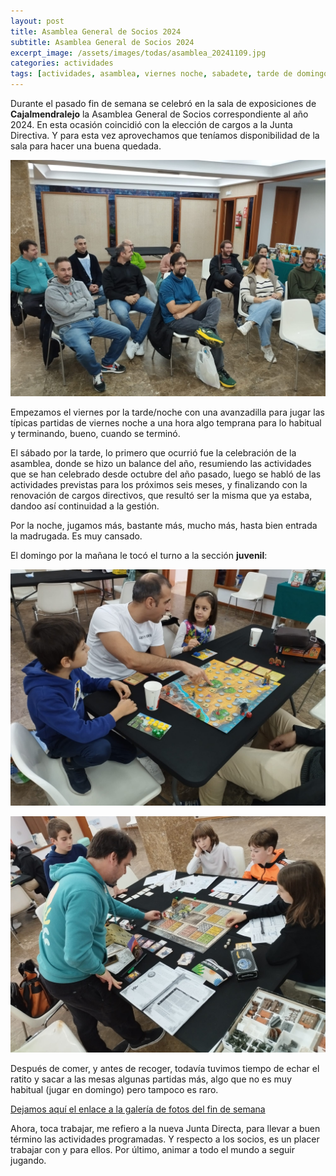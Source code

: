 ```yaml
---
layout: post
title: Asamblea General de Socios 2024
subtitle: Asamblea General de Socios 2024
excerpt_image: /assets/images/todas/asamblea_20241109.jpg
categories: actividades
tags: [actividades, asamblea, viernes noche, sabadete, tarde de domingo]
---
```

Durante el pasado fin de semana se celebró en la sala de exposiciones de <b>Cajalmendralejo</b> la Asamblea General de Socios correspondiente al año 2024. En esta ocasión coincidió con la elección de cargos a la Junta Directiva. Y para esta vez aprovechamos que teníamos disponibilidad de la sala para hacer una buena quedada.

![Looping Games](/assets/images/todas/asamblea_20241109.jpg)

Empezamos el viernes por la tarde/noche con una avanzadilla para jugar las típicas partidas de viernes noche a una hora algo temprana para lo habitual y terminando, bueno, cuando se terminó.

El sábado por la tarde, lo primero que ocurrió fue la celebración de la asamblea, donde se hizo un balance del año, resumiendo las actividades que se han celebrado desde octubre del año pasado, luego se habló de las actividades previstas para los próximos seis meses, y finalizando con la renovación de cargos directivos, que resultó ser la misma que ya estaba, dandoo así continuidad a la gestión.

Por la noche, jugamos más, bastante más, mucho más, hasta bien entrada la madrugada. Es muy cansado.

El domingo por la mañana le tocó el turno a la sección <b>juvenil</b>:

![jovenes 1](/assets/images/todas/seccion_juvenil_1.jpg)

![jovenes 2](/assets/images/todas/seccion_juvenil_2.jpg)

Después de comer, y antes de recoger, todavía tuvimos tiempo de echar el ratito y sacar a las mesas algunas partidas más, algo que no es muy habitual (jugar en domingo) pero tampoco es raro.

[Dejamos aquí el enlace a la galería de fotos del fin de semana](https://drive.google.com/drive/folders/1ZisS2hR2DF4Es9Kw9Fik55nYdhyHUfkI)

Ahora, toca trabajar, me refiero a la nueva Junta Directa, para llevar a buen término las actividades programadas. Y respecto a los socios, es un placer trabajar con y para ellos. Por último, animar a todo el mundo a seguir jugando.